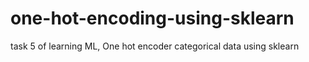 # one-hot-encoding-using-sklearn
task 5 of learning ML, One hot encoder categorical data using sklearn

